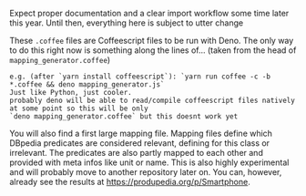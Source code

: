 Expect proper documentation and a clear import workflow some time later this year. Until then, everything here is subject to utter change

These `.coffee` files are Coffeescript files to be run with Deno. The only way to do this right now is something along the lines of... (taken from the head of `mapping_generator.coffee`)
```
e.g. (after `yarn install coffeescript`): `yarn run coffee -c -b *.coffee && deno mapping_generator.js`
Just like Python, just cooler.
probably deno will be able to read/compile coffeescript files natively at some point so this will be only
`deno mapping_generator.coffee` but this doesnt work yet
```
You will also find a first large mapping file. Mapping files define which DBpedia predicates are considered relevant, defining for this class or irrelevant. The predicates are also partly mapped to each other and provided with meta infos like unit or name. This is also highly experimental and will probably move to another repository later on. You can, however, already see the results at https://produpedia.org/p/Smartphone.
